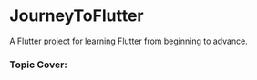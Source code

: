 # JourneyToFlutter

A Flutter project for learning Flutter from beginning to advance.

### Topic Cover:
